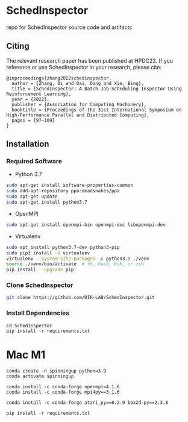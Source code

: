 # SchedInspector
repo for SchedInspector source code and artifacts


## Citing

The relevant research paper has been published at HPDC22. If you reference or use SchedInspector in your research, please cite:

```
@inproceedings{zhang2022schedinspector,
  author = {Zhang, Di and Dai, Dong and Xie, Bing},
  title = {SchedInspector: A Batch Job Scheduling Inspector Using Reinforcement Learning},
  year = {2022},
  publisher = {Association for Computing Machinery},
  booktitle = {Proceedings of the 31st International Symposium on High-Performance Parallel and Distributed Computing},
  pages = {97–109}
}
```
## Installation

### Required Software
* Python 3.7
```bash
sudo apt-get install software-properties-common
sudo add-apt-repository ppa:deadsnakes/ppa
sudo apt-get update
sudo apt-get install python3.7
```
* OpenMPI 
```bash
sudo apt-get install openmpi-bin openmpi-doc libopenmpi-dev
```

* Virtualenv
```bash
sudo apt install python3.7-dev python3-pip
sudo pip3 install -U virtualenv
virtualenv --system-site-packages -p python3.7 ./venv
source ./venv/bin/activate  # sh, bash, ksh, or zsh
pip install --upgrade pip
```

### Clone SchedInspector
```bash
git clone https://github.com/DIR-LAB/SchedInspector.git
```

### Install Dependencies
```shell script
cd SchedInspector
pip install -r requirements.txt
```

# Mac M1

```shell
conda create -n spinningup python=3.9
conda activate spinningup

conda install -c conda-forge openmpi=4.1.6
conda install -c conda-forge mpi4py==3.1.6

conda install -c conda-forge atari_py==0.2.9 box2d-py==2.3.8

pip install -r requirements.txt
```


